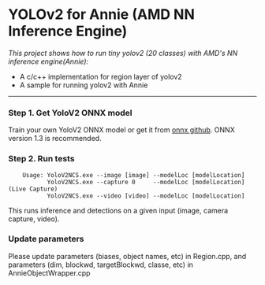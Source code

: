 # YOLOv2 for Annie (AMD NN Inference Engine)

*This project shows how to run tiny yolov2 (20 classes) with AMD's NN inference engine(Annie):*
+ A c/c++ implementation for region layer of yolov2
+ A sample for running yolov2 with Annie

---

### Step 1. Get YoloV2 ONNX model
Train your own YoloV2 ONNX model or get it from [onnx github](https://github.com/onnx/models/tree/master/tiny_yolov2). ONNX version 1.3 is recommended.

### Step 2. Run tests

		Usage: YoloV2NCS.exe --image [image] --modelLoc [modelLocation]
		       YoloV2NCS.exe --capture 0     --modelLoc [modelLocation](Live Capture)
		       YoloV2NCS.exe --video [video] --modelLoc [modelLocation]

This runs inference and detections on a given input (image, camera capture, video).

### Update parameters

Please update parameters (biases, object names, etc) in Region.cpp, and parameters (dim, blockwd, targetBlockwd, classe, etc) in AnnieObjectWrapper.cpp
